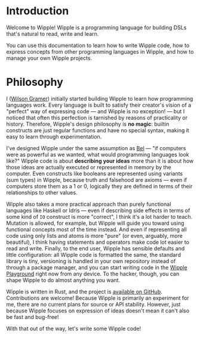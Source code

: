 # Introduction

Welcome to Wipple! Wipple is a programming language for building DSLs that's natural to read, write and learn.

You can use this documentation to learn how to write Wipple code, how to express concepts from other programming languages in Wipple, and how to manage your own Wipple projects.

# Philosophy

I ([Wilson Gramer](https://gramer.dev)) initially started building Wipple to learn how programming languages work. Every language is built to satisfy their creator's vision of a "perfect" way of expressing code — and Wipple is no exception! — but I noticed that often this perfection is tarnished by reasons of practicality or history. Therefore, Wipple's design philosophy is **no magic**: builtin constructs are just regular functions and have no special syntax, making it easy to learn through experimentation.

I've designed Wipple under the same assumption as [Bel](http://www.paulgraham.com/bel.html) — "if computers were as powerful as we wanted, what would programming languages look like?" Wipple code is about **describing your ideas** more than it is about how those ideas are actually executed or represented in memory by the computer. Even constructs like booleans are represented using variants (sum types) in Wipple, because truth and falsehood are axioms — even if computers store them as a 1 or 0, logically they are defined in terms of their relationships to other values.

Wipple also takes a more practical approach than purely functional languages like Haskell or Idris — even if describing side effects in terms of some kind of `IO` construct is more "correct", I think it's a lot harder to teach. Mutation is allowed, for example, but Wipple will guide you toward using functional concepts most of the time instead. And even if representing all code using only lists and atoms is more "pure" (or even, arguably, more beautiful), I think having statements and operators make code lot easier to read and write. Finally, to the end user, Wipple has sensible defaults and little configuration: all Wipple code is formatted the same, the standard library is tiny, versioning is handled in your own repository instead of through a package manager, and you can start writing code in the [Wipple Playground](https://playground.wipple.gramer.dev) right now from any device. To the hacker, though, you can shape Wipple to do almost anything you want.

Wipple is written in Rust, and the project is [available on GitHub](https://github.com/wipplelang/wipple). Contributions are welcome! Because Wipple is primarily an experiment for me, there are no current plans for source or API stability. However, just because Wipple focuses on expression of ideas doesn't mean it can't also be fast and bug-free!

With that out of the way, let's write some Wipple code!
